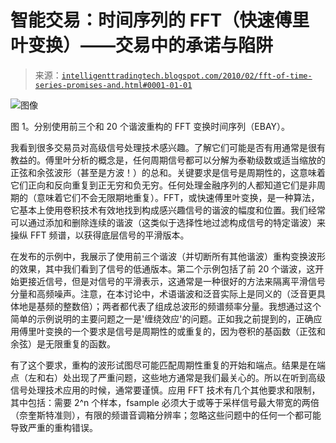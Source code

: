 <!--yml

类别：未分类

日期：2024-05-18 04:46:20

-->

# 智能交易：时间序列的 FFT（快速傅里叶变换）——交易中的承诺与陷阱

> 来源：[`intelligenttradingtech.blogspot.com/2010/02/fft-of-time-series-promises-and.html#0001-01-01`](http://intelligenttradingtech.blogspot.com/2010/02/fft-of-time-series-promises-and.html#0001-01-01)

![图像](https://blogger.googleusercontent.com/img/b/R29vZ2xl/AVvXsEhY8YiJBD0gv93-SrmWQArf0mc8mt4zDjSrLwI_pgXi1PL-fqld5Ra0DgSYwEJ36SM7S0v-XVHu25VdUy0EaOADB8oVgSIB71mOJOM2jxTSuFvME53YN_U3yU6pygua36bWiiS8nS-c3Zc/s1600-h/fft_ex.jpg)

图 1。分别使用前三个和 20 个谐波重构的 FFT 变换时间序列（EBAY）。

我看到很多交易员对高级信号处理技术感兴趣。了解它们可能是否有用通常是很有教益的。傅里叶分析的概念是，任何周期信号都可以分解为泰勒级数或适当缩放的正弦和余弦波形（甚至是方波！）的总和。关键要求是信号是周期性的，这意味着它们正向和反向重复到正无穷和负无穷。任何处理金融序列的人都知道它们是非周期的（意味着它们不会无限期地重复）。FFT，或快速傅里叶变换，是一种算法，它基本上使用卷积技术有效地找到构成感兴趣信号的谐波的幅度和位置。我们经常可以通过添加和删除连续的谐波（这类似于选择性地过滤构成信号的特定谐波）来操纵 FFT 频谱，以获得底层信号的平滑版本。

在发布的示例中，我展示了使用前三个谐波（并切断所有其他谐波）重构变换波形的效果，其中我们看到了信号的低通版本。第二个示例包括了前 20 个谐波，这开始更接近信号，但是对信号的平滑表示，这通常是一种很好的方法来隔离平滑信号分量和高频噪声。注意，在本讨论中，术语谐波和泛音实际上是同义的（泛音更具体地是基频的整数倍）；两者都代表了组成总波形的频谱频率分量。我想通过这个简单的示例说明的主要问题之一是'缠绕效应'的问题。正如我之前提到的，正确应用傅里叶变换的一个要求是信号是周期性的或重复的，因为卷积的基函数（正弦和余弦）是无限重复的函数。

有了这个要求，重构的波形试图尽可能匹配周期性重复的开始和端点。结果是在端点（左和右）处出现了严重问题，这些地方通常是我们最关心的。所以在听到高级信号处理技术应用的时候，通常要谨慎。应用 FFT 技术有几个其他要求和限制，其中包括：需要 2^n 个样本，fsample 必须大于或等于采样信号最大带宽的两倍（奈奎斯特准则），有限的频谱音调箱分辨率；忽略这些问题中的任何一个都可能导致严重的重构错误。
